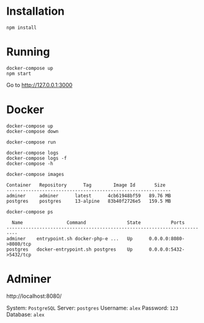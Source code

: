 # Installation

```
npm install
```

# Running

```
docker-compose up
npm start
```

Go to http://127.0.0.1:3000

# Docker
```
docker-compose up
docker-compose down

docker-compose run

docker-compose logs
docker-compose logs -f
docker-compose -h
```

`docker-compose images`

```
Container   Repository      Tag        Image Id       Size
------------------------------------------------------------
adminer     adminer      latest      4cb61948bf59   89.76 MB
postgres    postgres     13-alpine   83b40f2726e5   159.5 MB
```

`docker-compose ps`

```
  Name                Command               State           Ports
--------------------------------------------------------------------------
adminer    entrypoint.sh docker-php-e ...   Up      0.0.0.0:8080->8080/tcp
postgres   docker-entrypoint.sh postgres    Up      0.0.0.0:5432->5432/tcp
```

# Adminer

http://localhost:8080/

System: `PostgreSQL`
Server: `postgres`
Username: `alex`
Password: `123`
Database: `alex`
